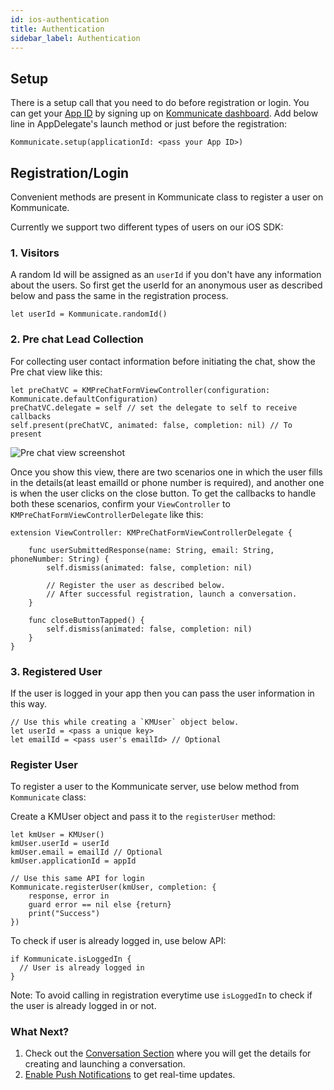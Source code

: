 ```yaml
---
id: ios-authentication
title: Authentication
sidebar_label: Authentication
---
```


## Setup

There is a setup call that you need to do before registration or login. You can get your [App ID](https://dashboard.kommunicate.io/settings/install) by signing up on [Kommunicate dashboard](https://dashboard.kommunicate.io).
Add below line in AppDelegate's launch method or just before the registration:

```
Kommunicate.setup(applicationId: <pass your App ID>)
```

## Registration/Login


Convenient methods are present in Kommunicate class to register a user on Kommunicate.

Currently we support two different types of users on our iOS SDK:

### 1. Visitors

A random Id will be assigned as an `userId` if you don't have any information about the users. So first get the userId for an anonymous user as described below and pass the same in the registration process.

`let userId = Kommunicate.randomId()`

### 2. Pre chat Lead Collection
For collecting user contact information before initiating the chat, show the Pre chat view like this:

```
let preChatVC = KMPreChatFormViewController(configuration: Kommunicate.defaultConfiguration)
preChatVC.delegate = self // set the delegate to self to receive callbacks
self.present(preChatVC, animated: false, completion: nil) // To present
```
![Pre chat view screenshot](https://user-images.githubusercontent.com/5956714/52269368-deebb080-2963-11e9-8221-ccd355d65dc1.png)


Once you show this view, there are two scenarios one in which the user fills in the details(at least emailId or phone number is required), and another one is when the user clicks on the close button. To get the callbacks to handle both these scenarios, confirm your `ViewController` to `KMPreChatFormViewControllerDelegate` like this:

```
extension ViewController: KMPreChatFormViewControllerDelegate {

    func userSubmittedResponse(name: String, email: String, phoneNumber: String) {
        self.dismiss(animated: false, completion: nil)
        
        // Register the user as described below.
        // After successful registration, launch a conversation.
    }

    func closeButtonTapped() {
        self.dismiss(animated: false, completion: nil)
    }
}
```

### 3. Registered User

If the user is logged in your app then you can pass the user information in this way.

```
// Use this while creating a `KMUser` object below.
let userId = <pass a unique key>
let emailId = <pass user's emailId> // Optional
```

### Register User

To register a user to the Kommunicate server, use below method from `Kommunicate` class:

Create a KMUser object and pass it to the `registerUser` method:

```
let kmUser = KMUser()
kmUser.userId = userId
kmUser.email = emailId // Optional
kmUser.applicationId = appId

// Use this same API for login
Kommunicate.registerUser(kmUser, completion: {
    response, error in
    guard error == nil else {return}
    print("Success")
})
```

To check if user is already logged in, use below API:

```
if Kommunicate.isLoggedIn {
  // User is already logged in
}
```

Note: To avoid calling in registration everytime use `isLoggedIn` to check if the user is already logged in or not.

### What Next?
1. Check out the [Conversation Section](https://docs.kommunicate.io/docs/ios-conversation) where you will get the details for creating and launching a conversation.
2. [Enable Push Notifications](https://docs.kommunicate.io/docs/ios-pushnotification) to get real-time updates.
